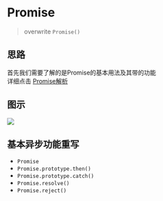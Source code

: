 # Promise

>overwrite `Promise()`


## 思路

首先我们需要了解的是Promise的基本用法及其带的功能 </br>
详细点击 [Promise解析](http://es6.ruanyifeng.com/#docs/promise)

## 图示

![](https://mdn.mozillademos.org/files/8633/promises.png)

## 基本异步功能重写
- `Promise`
- `Promise.prototype.then()`
- `Promise.prototype.catch()`
- `Promise.resolve()`
- `Promise.reject()`

